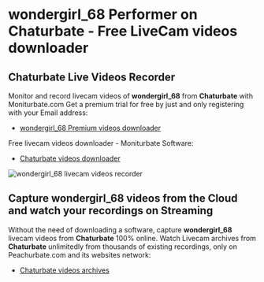 # wondergirl_68 Performer on Chaturbate - Free LiveCam videos downloader

## Chaturbate Live Videos Recorder

Monitor and record livecam videos of **wondergirl_68** from **Chaturbate** with Moniturbate.com
Get a premium trial for free by just and only registering with your Email address:
* [wondergirl_68 Premium videos downloader](https://moniturbate.com/request-demo-licence-key.html)

Free livecam videos downloader - Moniturbate Software:
* [Chaturbate videos downloader](https://moniturbate.com/moniturbate-download-software.html)

![wondergirl_68 livecam videos recorder](https://peachurnet.com/templates/moniturbate-software.png)


## Capture wondergirl_68 videos from the Cloud and watch your recordings on Streaming

Without the need of downloading a software, capture **wondergirl_68** livecam videos from **Chaturbate** 100% online.
Watch Livecam archives from **Chaturbate** unlimitedly from thousands of existing recordings, only on Peachurbate.com and its websites network:
* [Chaturbate videos archives](https://peachurnet.com/)